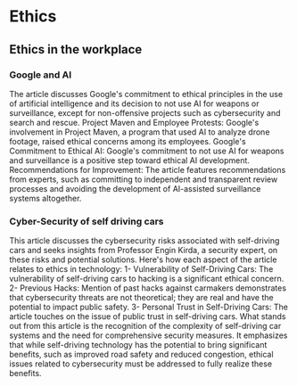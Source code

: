 # Ethics

## Ethics in the workplace

### Google and AI

The article discusses Google's commitment to ethical principles in the use of artificial intelligence and its decision to not use AI for weapons or surveillance, except for non-offensive projects such as cybersecurity and search and rescue.
Project Maven and Employee Protests: Google's involvement in Project Maven, a program that used AI to analyze drone footage, raised ethical concerns among its employees.
Google's Commitment to Ethical AI: Google's commitment to not use AI for weapons and surveillance is a positive step toward ethical AI development.
Recommendations for Improvement: The article features recommendations from experts, such as committing to independent and transparent review processes and avoiding the development of AI-assisted surveillance systems altogether.

### Cyber-Security of self driving cars

This article discusses the cybersecurity risks associated with self-driving cars and seeks insights from Professor Engin Kirda, a security expert, on these risks and potential solutions. Here's how each aspect of the article relates to ethics in technology:
1- Vulnerability of Self-Driving Cars: The vulnerability of self-driving cars to hacking is a significant ethical concern.
2- Previous Hacks: Mention of past hacks against carmakers demonstrates that cybersecurity threats are not theoretical; they are real and have the potential to impact public safety.
3- Personal Trust in Self-Driving Cars: The article touches on the issue of public trust in self-driving cars.
What stands out from this article is the recognition of the complexity of self-driving car systems and the need for comprehensive security measures. It emphasizes that while self-driving technology has the potential to bring significant benefits, such as improved road safety and reduced congestion, ethical issues related to cybersecurity must be addressed to fully realize these benefits.
